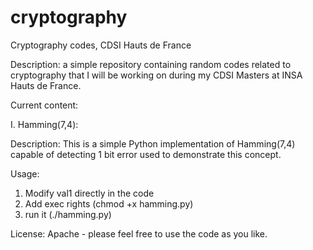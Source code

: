 # cryptography
Cryptography codes, CDSI Hauts de France

Description: a simple repository containing random codes related to cryptography that I will be working on during my CDSI Masters at INSA Hauts de France.

Current content:

I. Hamming(7,4):

Description:
This is a simple Python implementation of Hamming(7,4) capable of detecting 1 bit error used to demonstrate this concept.

Usage:
1. Modify val1 directly in the code
2. Add exec rights (chmod +x hamming.py)
3. run it (./hamming.py)

License:
Apache - please feel free to use the code as you like.